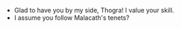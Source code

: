 - Glad to have you by my side, Thogra! I value your skill.
- I assume you follow Malacath's tenets?
